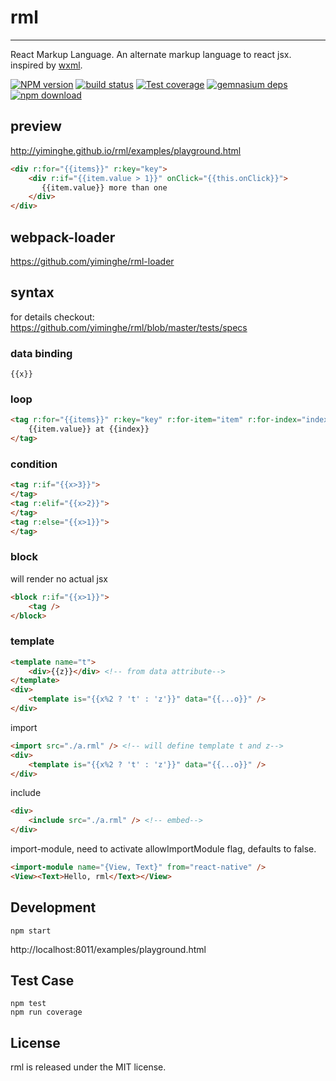 # rml
---

React Markup Language. An alternate markup language to react jsx.
inspired by [wxml](https://mp.weixin.qq.com/debug/wxadoc/dev/framework/view/wxml).

[![NPM version][npm-image]][npm-url]
[![build status][travis-image]][travis-url]
[![Test coverage][coveralls-image]][coveralls-url]
[![gemnasium deps][gemnasium-image]][gemnasium-url]
[![npm download][download-image]][download-url]

[npm-image]: http://img.shields.io/npm/v/rml.svg?style=flat-square
[npm-url]: http://npmjs.org/package/rml
[travis-image]: https://img.shields.io/travis/yiminghe/rml.svg?style=flat-square
[travis-url]: https://travis-ci.org/yiminghe/rml
[coveralls-image]: https://img.shields.io/coveralls/yiminghe/rml.svg?style=flat-square
[coveralls-url]: https://coveralls.io/r/yiminghe/rml?branch=master
[gemnasium-image]: http://img.shields.io/gemnasium/yiminghe/rml.svg?style=flat-square
[gemnasium-url]: https://gemnasium.com/yiminghe/rml
[node-image]: https://img.shields.io/badge/node.js-%3E=_0.10-green.svg?style=flat-square
[node-url]: http://nodejs.org/download/
[download-image]: https://img.shields.io/npm/dm/rml.svg?style=flat-square
[download-url]: https://npmjs.org/package/rml

## preview

http://yiminghe.github.io/rml/examples/playground.html


```html
<div r:for="{{items}}" r:key="key">
    <div r:if="{{item.value > 1}}" onClick="{{this.onClick}}">
       {{item.value}} more than one
    </div>
</div>
```

## webpack-loader

https://github.com/yiminghe/rml-loader

## syntax

for details checkout: https://github.com/yiminghe/rml/blob/master/tests/specs

### data binding

```
{{x}}
```

### loop

```html
<tag r:for="{{items}}" r:key="key" r:for-item="item" r:for-index="index">
    {{item.value}} at {{index}}
</tag>
```

### condition

```html
<tag r:if="{{x>3}}">
</tag>
<tag r:elif="{{x>2}}">
</tag>
<tag r:else="{{x>1}}">
</tag>
```

### block

will render no actual jsx

```html
<block r:if="{{x>1}}">
    <tag />
</block>
```

### template

```html
<template name="t">
    <div>{{z}}</div> <!-- from data attribute-->
</template>
<div>
    <template is="{{x%2 ? 't' : 'z'}}" data="{{...o}}" />
</div>
```

import

```html
<import src="./a.rml" /> <!-- will define template t and z-->
<div>
    <template is="{{x%2 ? 't' : 'z'}}" data="{{...o}}" />
</div>
```

include

```html
<div>
    <include src="./a.rml" /> <!-- embed-->
</div>
```

import-module, need to activate allowImportModule flag, defaults to false.

```html
<import-module name="{View, Text}" from="react-native" />
<View><Text>Hello, rml</Text></View>
```

## Development

```
npm start
```

http://localhost:8011/examples/playground.html

## Test Case

```
npm test
npm run coverage
```

## License

rml is released under the MIT license.
